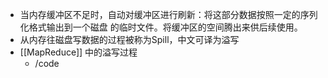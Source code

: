 - 当内存缓冲区不足时，自动对缓冲区进行刷新：将这部分数据按照一定的序列化格式输出到一个磁盘 的临时文件。将缓冲区的空间腾出来供后续使用。
- 从内存往磁盘写数据的过程被称为Spill，中文可译为溢写
- [[MapReduce]] 中的溢写过程
	- /code